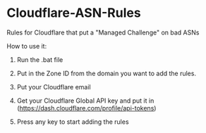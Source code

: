 # Cloudflare-ASN-Rules

Rules for Cloudflare that put a "Managed Challenge" on bad ASNs

How to use it:

1. Run the .bat file

2. Put in the Zone ID from the domain you want to add the rules.

3. Put your Cloudflare email

4. Get your Cloudflare Global API key and put it in (https://dash.cloudflare.com/profile/api-tokens)

5. Press any key to start adding the rules

